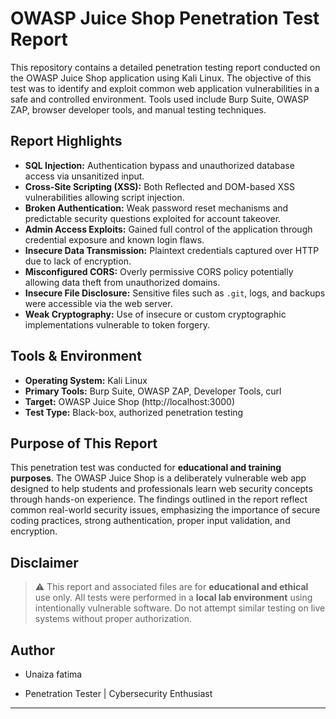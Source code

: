 # OWASP Juice Shop Penetration Test Report

This repository contains a detailed penetration testing report conducted on the OWASP Juice Shop application using Kali Linux. The objective of this test was to identify and exploit common web application vulnerabilities in a safe and controlled environment. Tools used include Burp Suite, OWASP ZAP, browser developer tools, and manual testing techniques.

## Report Highlights
- **SQL Injection:** Authentication bypass and unauthorized database access via unsanitized input.
- **Cross-Site Scripting (XSS):** Both Reflected and DOM-based XSS vulnerabilities allowing script injection.
- **Broken Authentication:** Weak password reset mechanisms and predictable security questions exploited for account takeover.
- **Admin Access Exploits:** Gained full control of the application through credential exposure and known login flaws.
- **Insecure Data Transmission:** Plaintext credentials captured over HTTP due to lack of encryption.
- **Misconfigured CORS:** Overly permissive CORS policy potentially allowing data theft from unauthorized domains.
- **Insecure File Disclosure:** Sensitive files such as `.git`, logs, and backups were accessible via the web server.
- **Weak Cryptography:** Use of insecure or custom cryptographic implementations vulnerable to token forgery.

## Tools & Environment
- **Operating System:** Kali Linux
- **Primary Tools:** Burp Suite, OWASP ZAP, Developer Tools, curl
- **Target:** OWASP Juice Shop (http://localhost:3000)
- **Test Type:** Black-box, authorized penetration testing

## Purpose of This Report
This penetration test was conducted for **educational and training purposes**. The OWASP Juice Shop is a deliberately vulnerable web app designed to help students and professionals learn web security concepts through hands-on experience. The findings outlined in the report reflect common real-world security issues, emphasizing the importance of secure coding practices, strong authentication, proper input validation, and encryption.

## Disclaimer
> ⚠️ This report and associated files are for **educational and ethical** use only. All tests were performed in a **local lab environment** using intentionally vulnerable software. Do not attempt similar testing on live systems without proper authorization.

## Author
- Unaiza fatima 

- Penetration Tester | Cybersecurity Enthusiast

---


